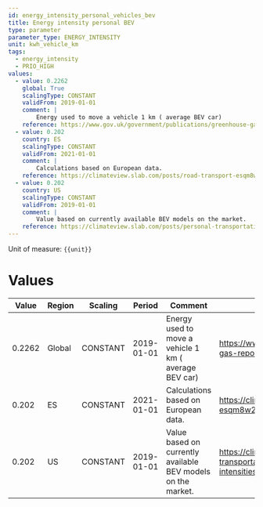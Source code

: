 ```yaml
---
id: energy_intensity_personal_vehicles_bev
title: Energy intensity personal BEV
type: parameter
parameter_type: ENERGY_INTENSITY
unit: kwh_vehicle_km
tags:
  - energy_intensity
  - PRIO_HIGH
values:
  - value: 0.2262
    global: True
    scalingType: CONSTANT
    validFrom: 2019-01-01
    comment: |
        Energy used to move a vehicle 1 km ( average BEV car)
    reference: https://www.gov.uk/government/publications/greenhouse-gas-reporting-conversion-factors-2020
  - value: 0.202
    country: ES
    scalingType: CONSTANT
    validFrom: 2021-01-01
    comment: |
        Calculations based on European data.
    reference: https://climateview.slab.com/posts/road-transport-esqm8w27#hg9yu-table-7-personal-vehicles
  - value: 0.202
    country: US
    scalingType: CONSTANT
    validFrom: 2019-01-01
    comment: |
        Value based on currently available BEV models on the market.
    reference: https://climateview.slab.com/posts/personal-transportation-wtgg2hlu#hzp8v-table-6-energy-intensities-personal-transport
---
```



Unit of measure: `{{unit}}`


# Values


| Value | Region | Scaling | Period | Comment | Reference |
|-------|--------|---------|--------|---------|-----------|
| 0.2262 | Global | CONSTANT | 2019-01-01 | Energy used to move a vehicle 1 km ( average BEV car) | https://www.gov.uk/government/publications/greenhouse-gas-reporting-conversion-factors-2020 |
| 0.202 | ES | CONSTANT | 2021-01-01 | Calculations based on European data. | https://climateview.slab.com/posts/road-transport-esqm8w27#hg9yu-table-7-personal-vehicles |
| 0.202 | US | CONSTANT | 2019-01-01 | Value based on currently available BEV models on the market. | https://climateview.slab.com/posts/personal-transportation-wtgg2hlu#hzp8v-table-6-energy-intensities-personal-transport |


